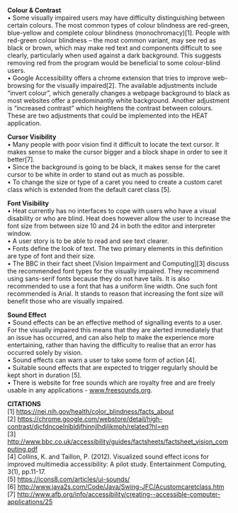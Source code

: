 **Colour & Contrast**    
• Some visually impaired users may have difficulty distinguishing between certain colours. The most common types of colour blindness are red-green, blue-yellow and complete colour blindness (monochromacy)[1]. People with red-green colour blindness – the most common variant, may see red as black or brown, which may make red text and components difficult to see clearly, particularly when used against a dark background. This suggests removing red from the program would be beneficial to some colour-blind users.<br>
• Google Accessibility offers a chrome extension that tries to improve web-browsing for the visually impaired[2]. The available adjustments include “invert colour”, which generally changes a webpage background to black as most websites offer a predominantly white background. Another adjustment is “increased contrast” which heightens the contrast between colours. These are two adjustments that could be implemented into the HEAT application.

**Cursor Visibility**  
• Many people with poor vision find it difficult to locate the text cursor. It makes sense to make the cursor bigger and a block shape in order to see it better[7].  
• Since the background is going to be black, it makes sense for the caret cursor to be white in order to stand out as much as possible.  
• To change the size or type of a caret you need to create a custom caret class which is extended from the default caret class [5].

**Font Visibility**  
• Heat currently has no interfaces to cope with users who have a visual disability or who are blind. Heat does however 
  allow the user to increase the font size from between size 10 and 24 in both the editor and interpreter window.   
• A user story is to be able to read and see text clearer.   
• Fonts define the look of text. The two primary elements in this definition are type of font and their size.  
• The BBC in their fact sheet [Vision Impairment and Computing][3] discuss the recommended font types for the visually impaired. They recommend using sans-serif fonts because they do not have tails. It is also recommended to use a font that has a uniform line width. One such font recommended is Arial. It stands to reason that increasing the font size will benefit those who are visually impaired.  

**Sound Effect**  
• Sound effects can be an effective method of signalling events to a user. For the visually impaired this means that they are alerted immediately that an issue has occurred, and can also help to make the experience more entertaining, rather than having the difficulty to realise that an error has occurred solely by vision.  
• Sound effects can warn a user to take some form of action [4].  
• Suitable sound effects that are expected to trigger regularly should be kept short in duration [5].  
• There is website for free sounds which are royalty free and are freely usable in any applications - www.freesounds.org.   


**CITATIONS**  
[1] https://nei.nih.gov/health/color_blindness/facts_about<br>
[2] https://chrome.google.com/webstore/detail/high-contrast/djcfdncoelnlbldjfhinnjlhdjlikmph/related?hl=en<br>
[3] http://www.bbc.co.uk/accessibility/guides/factsheets/factsheet_vision_computing.pdf<br>
[4] Collins, K. and Taillon, P. (2012). Visualized sound effect icons for improved multimedia accessibility: A pilot study. Entertainment Computing, 3(1), pp.11-17.  
[5] https://icons8.com/articles/ui-sounds/  
[6] http://www.java2s.com/Code/Java/Swing-JFC/Acustomcaretclass.htm
[7] http://www.afb.org/info/accessibility/creating--accessible-computer-applications/25
